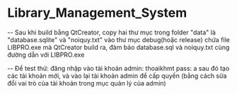# Library_Management_System

-- Sau khi build bằng QtCreator, copy hai thư mục trong folder "data"
 là "database.sqlite" và "noiquy.txt" vào thư mục debug(hoặc release)
 chứa file LIBPRO.exe mà QtCreator build ra, đảm bảo database.sql và noiquy.txt cùng đường dẫn với LIBPRO.exe

-- Để test thử: đăng nhập vào tài khoản admin: thoaikhmt pass: a
   sau đó tạo các tài khoản mới, và vào lại tài khoản admin để cấp quyền (bằng cách sửa đổi vai trò của tài khoản trong mục quản lý của admin)

